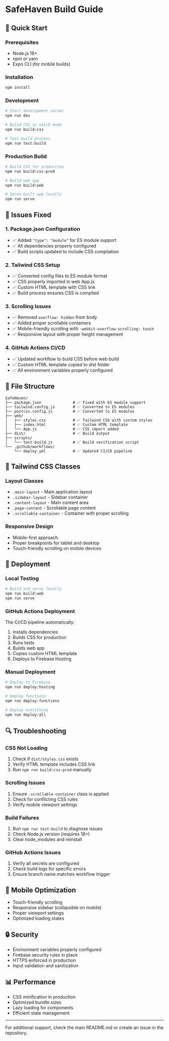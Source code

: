 # SafeHaven Build Guide

## 🚀 Quick Start

### Prerequisites
- Node.js 18+ 
- npm or yarn
- Expo CLI (for mobile builds)

### Installation
```bash
npm install
```

### Development
```bash
# Start development server
npm run dev

# Build CSS in watch mode
npm run build:css

# Test build process
npm run test:build
```

### Production Build
```bash
# Build CSS for production
npm run build:css-prod

# Build web app
npm run build:web

# Serve built app locally
npm run serve
```

## 🔧 Issues Fixed

### 1. Package.json Configuration
- ✅ Added `"type": "module"` for ES module support
- ✅ All dependencies properly configured
- ✅ Build scripts updated to include CSS compilation

### 2. Tailwind CSS Setup
- ✅ Converted config files to ES module format
- ✅ CSS properly imported in web App.js
- ✅ Custom HTML template with CSS link
- ✅ Build process ensures CSS is compiled

### 3. Scrolling Issues
- ✅ Removed `overflow: hidden` from body
- ✅ Added proper scrollable containers
- ✅ Mobile-friendly scrolling with `-webkit-overflow-scrolling: touch`
- ✅ Responsive layout with proper height management

### 4. GitHub Actions CI/CD
- ✅ Updated workflow to build CSS before web build
- ✅ Custom HTML template copied to dist folder
- ✅ All environment variables properly configured

## 📁 File Structure

```
SafeHaven/
├── package.json              # ✅ Fixed with ES module support
├── tailwind.config.js        # ✅ Converted to ES modules
├── postcss.config.js         # ✅ Converted to ES modules
├── web/
│   ├── styles.css            # ✅ Tailwind CSS with custom styles
│   ├── index.html            # ✅ Custom HTML template
│   └── App.js                # ✅ CSS import added
├── dist/                     # ✅ Build output
├── scripts/
│   └── test-build.js         # ✅ Build verification script
└── .github/workflows/
    └── deploy.yml            # ✅ Updated CI/CD pipeline
```

## 🎨 Tailwind CSS Classes

### Layout Classes
- `.main-layout` - Main application layout
- `.sidebar-layout` - Sidebar container
- `.content-layout` - Main content area
- `.page-content` - Scrollable page content
- `.scrollable-container` - Container with proper scrolling

### Responsive Design
- Mobile-first approach
- Proper breakpoints for tablet and desktop
- Touch-friendly scrolling on mobile devices

## 🚀 Deployment

### Local Testing
```bash
# Build and serve locally
npm run build:web
npm run serve
```

### GitHub Actions Deployment
The CI/CD pipeline automatically:
1. Installs dependencies
2. Builds CSS for production
3. Runs tests
4. Builds web app
5. Copies custom HTML template
6. Deploys to Firebase Hosting

### Manual Deployment
```bash
# Deploy to Firebase
npm run deploy:hosting

# Deploy functions
npm run deploy:functions

# Deploy everything
npm run deploy:all
```

## 🔍 Troubleshooting

### CSS Not Loading
1. Check if `dist/styles.css` exists
2. Verify HTML template includes CSS link
3. Run `npm run build:css-prod` manually

### Scrolling Issues
1. Ensure `.scrollable-container` class is applied
2. Check for conflicting CSS rules
3. Verify mobile viewport settings

### Build Failures
1. Run `npm run test:build` to diagnose issues
2. Check Node.js version (requires 18+)
3. Clear node_modules and reinstall

### GitHub Actions Issues
1. Verify all secrets are configured
2. Check build logs for specific errors
3. Ensure branch name matches workflow trigger

## 📱 Mobile Optimization

- Touch-friendly scrolling
- Responsive sidebar (collapsible on mobile)
- Proper viewport settings
- Optimized loading states

## 🔒 Security

- Environment variables properly configured
- Firebase security rules in place
- HTTPS enforced in production
- Input validation and sanitization

## 📊 Performance

- CSS minification in production
- Optimized bundle sizes
- Lazy loading for components
- Efficient state management

---

For additional support, check the main README.md or create an issue in the repository. 